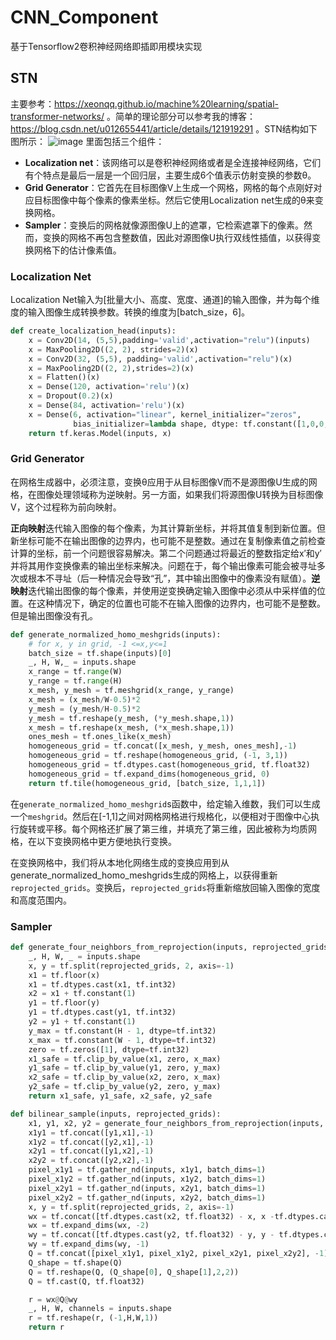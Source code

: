 # CNN_Component
基于Tensorflow2卷积神经网络即插即用模块实现


## STN
主要参考：https://xeonqq.github.io/machine%20learning/spatial-transformer-networks/ 。简单的理论部分可以参考我的博客：https://blog.csdn.net/u012655441/article/details/121919291 。STN结构如下图所示：
![image](https://user-images.githubusercontent.com/27406337/145952361-5d738cbc-ca73-40ce-bd89-4244b81358d6.png)
里面包括三个组件：
- **Localization net**：该网络可以是卷积神经网络或者是全连接神经网络，它们有个特点是最后一层是一个回归层，主要生成6个值表示仿射变换的参数θ。
- **Grid Generator**：它首先在目标图像V上生成一个网格，网格的每个点刚好对应目标图像中每个像素的像素坐标。然后它使用Localization net生成的θ来变换网格。
- **Sampler**：变换后的网格就像源图像U上的遮罩，它检索遮罩下的像素。然而，变换的网格不再包含整数值，因此对源图像U执行双线性插值，以获得变换网格下的估计像素值。

### Localization Net

Localization Net输入为\[批量大小、高度、宽度、通道]的输入图像，并为每个维度的输入图像生成转换参数。转换的维度为\[batch_size，6]。
```python
def create_localization_head(inputs):
    x = Conv2D(14, (5,5),padding='valid',activation="relu")(inputs)
    x = MaxPooling2D((2, 2), strides=2)(x)
    x = Conv2D(32, (5,5), padding='valid',activation="relu")(x)
    x = MaxPooling2D((2, 2),strides=2)(x)
    x = Flatten()(x)    
    x = Dense(120, activation='relu')(x)
    x = Dropout(0.2)(x)
    x = Dense(84, activation='relu')(x)
    x = Dense(6, activation="linear", kernel_initializer="zeros",
              bias_initializer=lambda shape, dtype: tf.constant([1,0,0,0,1,0], dtype=dtype))(x) # 6 elements to describe the transformation
    return tf.keras.Model(inputs, x)
```

### Grid Generator

在网格生成器中，必须注意，变换θ应用于从目标图像V而不是源图像U生成的网格，在图像处理领域称为逆映射。另一方面，如果我们将源图像U转换为目标图像V，这个过程称为前向映射。

**正向映射**迭代输入图像的每个像素，为其计算新坐标，并将其值复制到新位置。但新坐标可能不在输出图像的边界内，也可能不是整数。通过在复制像素值之前检查计算的坐标，前一个问题很容易解决。第二个问题通过将最近的整数指定给x′和y′并将其用作变换像素的输出坐标来解决。问题在于，每个输出像素可能会被寻址多次或根本不寻址（后一种情况会导致“孔”，其中输出图像中的像素没有赋值）。**逆映射**迭代输出图像的每个像素，并使用逆变换确定输入图像中必须从中采样值的位置。在这种情况下，确定的位置也可能不在输入图像的边界内，也可能不是整数。但是输出图像没有孔。

```python
def generate_normalized_homo_meshgrids(inputs):
    # for x, y in grid, -1 <=x,y<=1
    batch_size = tf.shape(inputs)[0]
    _, H, W,_ = inputs.shape
    x_range = tf.range(W)
    y_range = tf.range(H) 
    x_mesh, y_mesh = tf.meshgrid(x_range, y_range)
    x_mesh = (x_mesh/W-0.5)*2
    y_mesh = (y_mesh/H-0.5)*2
    y_mesh = tf.reshape(y_mesh, (*y_mesh.shape,1))
    x_mesh = tf.reshape(x_mesh, (*x_mesh.shape,1))
    ones_mesh = tf.ones_like(x_mesh)
    homogeneous_grid = tf.concat([x_mesh, y_mesh, ones_mesh],-1)
    homogeneous_grid = tf.reshape(homogeneous_grid, (-1, 3,1))
    homogeneous_grid = tf.dtypes.cast(homogeneous_grid, tf.float32)
    homogeneous_grid = tf.expand_dims(homogeneous_grid, 0)
    return tf.tile(homogeneous_grid, [batch_size, 1,1,1])
```

在```generate_normalized_homo_meshgrid```s函数中，给定输入维数，我们可以生成一个```meshgrid```。然后在[-1,1]之间对网格网格进行规格化，以便相对于图像中心执行旋转或平移。每个网格还扩展了第三维，并填充了第三维，因此被称为均质网格，在以下变换网格中更方便地执行变换。

在变换网格中，我们将从本地化网络生成的变换应用到从generate_normalized_homo_meshgrids生成的网格上，以获得重新```reprojected_grids```。变换后，```reprojected_grids```将重新缩放回输入图像的宽度和高度范围内。

### Sampler
```python
def generate_four_neighbors_from_reprojection(inputs, reprojected_grids):
    _, H, W, _ = inputs.shape
    x, y = tf.split(reprojected_grids, 2, axis=-1)
    x1 = tf.floor(x)
    x1 = tf.dtypes.cast(x1, tf.int32)
    x2 = x1 + tf.constant(1) 
    y1 = tf.floor(y)
    y1 = tf.dtypes.cast(y1, tf.int32)
    y2 = y1 + tf.constant(1) 
    y_max = tf.constant(H - 1, dtype=tf.int32)
    x_max = tf.constant(W - 1, dtype=tf.int32)
    zero = tf.zeros([1], dtype=tf.int32)
    x1_safe = tf.clip_by_value(x1, zero, x_max)
    y1_safe = tf.clip_by_value(y1, zero, y_max)
    x2_safe = tf.clip_by_value(x2, zero, x_max)
    y2_safe = tf.clip_by_value(y2, zero, y_max)
    return x1_safe, y1_safe, x2_safe, y2_safe

def bilinear_sample(inputs, reprojected_grids):
    x1, y1, x2, y2 = generate_four_neighbors_from_reprojection(inputs, reprojected_grids)
    x1y1 = tf.concat([y1,x1],-1)
    x1y2 = tf.concat([y2,x1],-1)
    x2y1 = tf.concat([y1,x2],-1)
    x2y2 = tf.concat([y2,x2],-1)
    pixel_x1y1 = tf.gather_nd(inputs, x1y1, batch_dims=1)
    pixel_x1y2 = tf.gather_nd(inputs, x1y2, batch_dims=1)
    pixel_x2y1 = tf.gather_nd(inputs, x2y1, batch_dims=1)
    pixel_x2y2 = tf.gather_nd(inputs, x2y2, batch_dims=1)
    x, y = tf.split(reprojected_grids, 2, axis=-1)
    wx = tf.concat([tf.dtypes.cast(x2, tf.float32) - x, x -tf.dtypes.cast(x1, tf.float32)],-1)
    wx = tf.expand_dims(wx, -2)
    wy = tf.concat([tf.dtypes.cast(y2, tf.float32) - y, y - tf.dtypes.cast(y1, tf.float32)],-1)
    wy = tf.expand_dims(wy, -1)
    Q = tf.concat([pixel_x1y1, pixel_x1y2, pixel_x2y1, pixel_x2y2], -1)
    Q_shape = tf.shape(Q)
    Q = tf.reshape(Q, (Q_shape[0], Q_shape[1],2,2))
    Q = tf.cast(Q, tf.float32)

    r = wx@Q@wy
    _, H, W, channels = inputs.shape
    r = tf.reshape(r, (-1,H,W,1))
    return r
```

